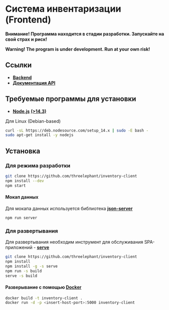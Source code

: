 # Система инвентаризации (Frontend)

**Внимание! Программа находится в стадии разработки. Запускайте на свой страх и риск!**

**Warning! The program is under development. Run at your own risk!**

## Ссылки

- [**Backend**](https://github.com/RuslanMac/Inventory1)
- [**Документация API**](https://github.com/RuslanMac/Inventory1)

## Требуемые программы для установки

- [**Node.js**](https://nodejs.org/en/download/current/) [**(>14.3)**](https://nodejs.org/download/release/v14.3.0/)

Для Linux (Debian-based)
```sh
curl -sL https://deb.nodesource.com/setup_14.x | sudo -E bash -
sudo apt-get install -y nodejs
```

## Установка

### Для режима разработки

```sh
git clone https://github.com/threelephant/inventory-client
npm install --dev
npm start
```

#### Мокап данных

Для мокапа данныx используется библиотека [**json-server**](https://www.npmjs.com/package/json-server)

```sh
npm run server
```

### Для развертывания
Для развертывания необходим инструмент для обслуживания
SPA-приложений - [**serve**](https://www.npmjs.com/package/serve)

```sh
git clone https://github.com/threelephant/inventory-client
npm install
npm install -g -s serve
npm run -s build
serve -s build
```

#### Разверывание с помощью [**Docker**](https://www.docker.com/)

```sh
docker build -t inventory-client .
docker run -d -p <insert-host-port>:5000 inventory-client
```